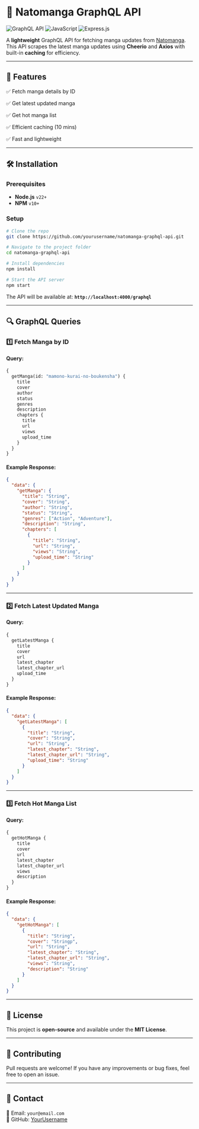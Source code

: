 # 📘 Natomanga GraphQL API

![GraphQL API](https://img.shields.io/badge/GraphQL-API-blueviolet?style=for-the-badge&logo=graphql)
![JavaScript](https://img.shields.io/badge/JavaScript-ES6+-yellow?style=for-the-badge&logo=javascript)
![Express.js](https://img.shields.io/badge/Express.js-API-green?style=for-the-badge&logo=express)

A **lightweight** GraphQL API for fetching manga updates from [Natomanga](https://www.natomanga.com). This API scrapes the latest manga updates using **Cheerio** and **Axios** with built-in **caching** for efficiency.

---

## 🚀 Features
✅ Fetch manga details by ID

✅ Get latest updated manga

✅ Get hot manga list

✅ Efficient caching (10 mins)

✅ Fast and lightweight

---

## 🛠 Installation

### **Prerequisites**
- **Node.js** `v22+`
- **NPM** `v10+`

### **Setup**
```bash
# Clone the repo
git clone https://github.com/yourusername/natomanga-graphql-api.git

# Navigate to the project folder
cd natomanga-graphql-api

# Install dependencies
npm install

# Start the API server
npm start
```

The API will be available at: **`http://localhost:4000/graphql`**

---

## 🔍 GraphQL Queries

### **1️⃣ Fetch Manga by ID**
#### **Query:**
```graphql
{
  getManga(id: "mamono-kurai-no-boukensha") {
    title
    cover
    author
    status
    genres
    description
    chapters {
      title
      url
      views
      upload_time
    }
  }
}
```
#### **Example Response:**
```json
{
  "data": {
    "getManga": {
      "title": "String",
      "cover": "String",
      "author": "String",
      "status": "String",
      "genres": ["Action", "Adventure"],
      "description": "String",
      "chapters": [
        {
          "title": "String",
          "url": "String",
          "views": "String",
          "upload_time": "String"
        }
      ]
    }
  }
}
```

---

### **2️⃣ Fetch Latest Updated Manga**
#### **Query:**
```graphql
{
  getLatestManga {
    title
    cover
    url
    latest_chapter
    latest_chapter_url
    upload_time
  }
}
```
#### **Example Response:**
```json
{
  "data": {
    "getLatestManga": [
      {
        "title": "String",
        "cover": "String",
        "url": "String",
        "latest_chapter": "String",
        "latest_chapter_url": "String",
        "upload_time": "String"
      }
    ]
  }
}
```

---

### **3️⃣ Fetch Hot Manga List**
#### **Query:**
```graphql
{
  getHotManga {
    title
    cover
    url
    latest_chapter
    latest_chapter_url
    views
    description
  }
}
```
#### **Example Response:**
```json
{
  "data": {
    "getHotManga": [
      {
        "title": "String",
        "cover": "Stringp",
        "url": "String",
        "latest_chapter": "String",
        "latest_chapter_url": "String",
        "views": "String",
        "description": "String"
      }
    ]
  }
}
```

---

## 📜 License
This project is **open-source** and available under the **MIT License**.

---

## 🤝 Contributing
Pull requests are welcome! If you have any improvements or bug fixes, feel free to open an issue.

---

## 💬 Contact
📧 Email: `your@email.com`  
🐙 GitHub: [YourUsername](https://github.com/yourusername)

